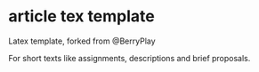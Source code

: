 # article tex template
Latex template, forked from @BerryPlay

For short texts like assignments, descriptions and brief proposals.

